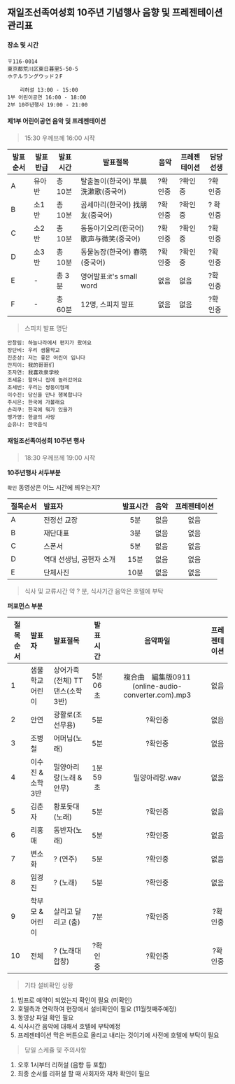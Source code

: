 ## 재일조선족여성회 10주년 기념행사 음향 및 프레젠테이션 관리표 

#### 장소 및 시간
 
```
〒116‐0014　
東京都荒川区東日暮里5‐50‐5　
ホテルラングウッド２F

    리허설 13:00 - 15:00 
1부 어린이공연 16:00 - 18:00 
2부 10주년행사 19:00 - 21:00 

```

#### 제1부 어린이공연 음악 및 프레젠테이션 

> 15:30 우께쯔께 16:00 시작 

발표순서 | 발표반급 | 발표시간 | 발표절목 | 음악 | 프레젠테이션 | 담당선생 
---|---|---|---|---|---|---
A|유아반|총 10분| 탈출놀이(한국어) 早晨洗漱歌(중국어)| ?확인중| ?확인중| ?확인중 
B|소1반|총 10분| 곰세마리(한국어) 找朋友(중국어)| ?확인중| ?확인중| ? 확인중
C|소2반|총 10분| 동동아기오리(한국어) 歌声与微笑(중국어)| ?확인중| ?확인중| ?확인중
D|소3반|총 10분| 동물농장(한국어) 春晓(중국어)|?확인중|?확인중|?확인중
E|-|총 3분| 영어발표:it's small word | 없음 | 없음 | ?확인중 
F|-|총 60분| 12명, 스피치 발표 | 없음 | 없음 | ?확인중


> 스피치 발표 명단

``` 
안창림: 하늘나라에서 편지가 왔어요 
장단비: 우리 샘물학교 
진준상: 저는 좋은 어린이 입니다
안지이: 我的哥哥们
조자연: 我喜欢泉学校
조세윤: 할머니 집에 놀러갔어요 
조세빈: 우리는 쌍둥이형제 
이수진: 당신을 만나 행복합니다
주시은: 한국에 가볼래요 
손리쿠: 한국에 뭐가 있을가
맹가영: 한글의 사랑 
순유나: 한국음식 
```

#### 재일조선족여성회 10주년 행사 

> 18:30 우께쯔께 19:00 시작 

**10주년행사 서두부분** 

`확인` 동영상은 어느 시간에 띄우는지?

절목순서 | 발표자 | 발표시간 | 음악 | 프레젠테이션 
---|:---|:---:|:---:|:---:
A | 전정선 교장 | 5분 | 없음 | 없음 
B | 재단대표 | 3분 | 없음 | 없음 
C | 스폰서 | 5분 | 없음 | 없음 
D | 역대 선생님, 공헌자 소개 | 15분 | 없음 | 없음 
E | 단체사진 | 10분 | 없음 | 없음 

> 식사 및 교류시간 약 ? 분, 식사기간 음악은 호텔에 부탁 
 
**퍼포먼스 부분** 

절목순서 | 발표자 | 발표절목 | 발표시간 | 음악파일 | 프레젠테이션 
---|:---|:---|:---:|:---:|:---:
1 | 샘물학교어린이 | 상어가족(전체) TT댄스(소학3반) | 5분06초 | 複合曲　編集版0911 (online-audio-converter.com).mp3 | 없음 
2 | 안연 | 광활로(조선무용) | 5분 | ?확인중 | 없음
3 | 조병철 | 어머님(노래) | 5분 | ?확인중 | 없음 
4 | 이수진 & 소학3반 | 밀양아리랑(노래 & 안무) | 1분59초 | 밀양아리랑.wav | 없음
5 | 김춘자 | 황포돛대(노래) | 5분 | ?확인중 | 없음
6 | 리홍매 | 동반자(노래) | 5분 | ?확인중 | 없음
7 | 변소화 | ? (연주) | 5분 | ?확인중 | 없음
8 | 임경진 | ? (노래) | 5분 | ?확인중 | 없음
9 | 학부모 & 어린이 | 살리고 달리고 (춤) | 7분 | ?확인중 | ?확인중 
10 | 전체 | ? (노래대합창) | ?확인중 | ?확인중 | ?확인중 

> 기타 설비확인 상황 
1. 빔프로 예약이 되었는지 확인이 필요 (미확인)
2. 호텔측과 연락하여 현장에서 설비확인이 필요 (11월첫째주예정)
3. 동영상 파일 확인 필요 
4. 식사시간 음악에 대해서 호텔에 부탁예정 
5. 프레젠테이션 막은 버튼으로 올리고 내리는 것이기에 사전에 호텔에 부탁이 필요 

> 당일 스케쥴 및 주의사항 
1. 오후 1시부터 리허설 (음향 등 포함)
2. 최종 순서를 리허설 할 때 사회자와 재차 확인이 필요 








